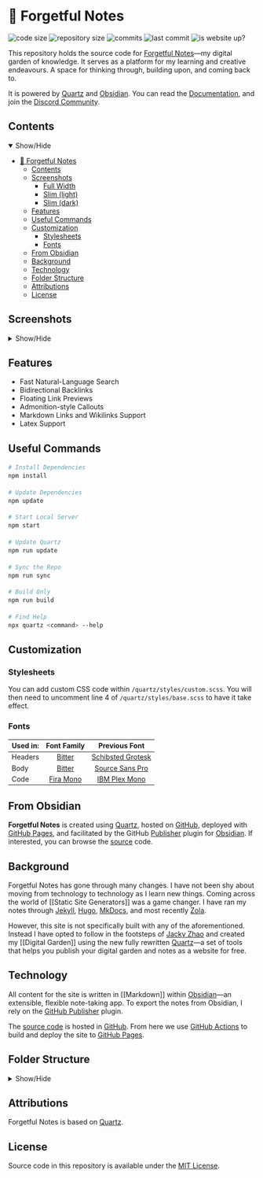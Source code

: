 # 🌱 Forgetful Notes

<p align="">
  <img alt="code size" src="https://img.shields.io/github/languages/code-size/semanticdata/forgetful-notes" />
  <img alt="repository size" src="https://img.shields.io/github/repo-size/semanticdata/forgetful-notes" />
  <img alt="commits" src="https://img.shields.io/github/commit-activity/t/semanticdata/forgetful-notes" />
  <img alt="last commit" src="https://img.shields.io/github/last-commit/semanticdata/forgetful-notes" />
  <img alt="is website up?" src="https://img.shields.io/website/https/forgetfulnotes.com.svg" />
</p>

This repository holds the source code for [Forgetful Notes](https://forgetfulnotes.com)—my digital garden of knowledge. It serves as a platform for my learning and creative endeavours. A space for thinking through, building upon, and coming back to.

It is powered by [Quartz](https://github.com/jackyzha0/quartz/) and [Obsidian](https://obsidian.md). You can read the [Documentation](https://quartz.jzhao.xyz/), and join the [Discord Community](https://discord.gg/cRFFHYye7t).

## Contents

<details open>
<summary>Show/Hide</summary>

- [🌱 Forgetful Notes](#-forgetful-notes)
  - [Contents](#contents)
  - [Screenshots](#screenshots)
    - [Full Width](#full-width)
    - [Slim (light)](#slim-light)
    - [Slim (dark)](#slim-dark)
  - [Features](#features)
  - [Useful Commands](#useful-commands)
  - [Customization](#customization)
    - [Stylesheets](#stylesheets)
    - [Fonts](#fonts)
  - [From Obsidian](#from-obsidian)
  - [Background](#background)
  - [Technology](#technology)
  - [Folder Structure](#folder-structure)
  - [Attributions](#attributions)
  - [License](#license)

</details>

## Screenshots

<details>
<summary>Show/Hide</summary>

### Full Width

<img alt="Website Screenshot" src="screenshot-full.png" width="720px" />

### Slim (light)

<img alt="Website Screenshot" src="screenshot-light.png" width="360px" />

### Slim (dark)

<img alt="Website Screenshot" src="screenshot-dark.png" width="360px" />

</details>

## Features

- Fast Natural-Language Search
- Bidirectional Backlinks
- Floating Link Previews
- Admonition-style Callouts
- Markdown Links and Wikilinks Support
- Latex Support

## Useful Commands

```sh
# Install Dependencies
npm install

# Update Dependencies
npm update

# Start Local Server
npm start

# Update Quartz
npm run update

# Sync the Repo
npm run sync

# Build Only
npm run build

# Find Help
npx quartz <command> --help
```

## Customization

### Stylesheets

You can add custom CSS code within `/quartz/styles/custom.scss`. You will then need to uncomment line 4 of `/quartz/styles/base.scss` to have it take effect.

### Fonts

| Used in: |                       Font Family                        |                              Previous Font                               |
| -------- | :------------------------------------------------------: | :----------------------------------------------------------------------: |
| Headers  |    [Bitter](https://fonts.google.com/specimen/Bitter)    | [Schibsted Grotesk](https://fonts.google.com/specimen/Schibsted+Grotesk) |
| Body     |    [Bitter](https://fonts.google.com/specimen/Bitter)    |    [Source Sans Pro](https://fonts.google.com/specimen/Source+Sans+3)    |
| Code     | [Fira Mono](https://fonts.google.com/specimen/Fira+Mono) |     [IBM Plex Mono](https://fonts.google.com/specimen/IBM+Plex+Mono)     |

## From Obsidian

**Forgetful Notes** is created using [Quartz](https://github.com/jackyzha0/quartz), hosted on [GitHub](https://github.com/), deployed with [GitHub Pages](https://pages.github.com/), and facilitated by the GitHub [Publisher](https://github.com/ObsidianPublisher) plugin for [Obsidian](https://obsidian.md/). If interested, you can browse the [source](https://github.com/semanticdata/forgetful-notes) code.

## Background

Forgetful Notes has gone through many changes. I have not been shy about moving from technology to technology as I learn new things. Coming across the world of [[Static Site Generators]] was a game changer. I have ran my notes through [Jekyll](https://jekyllrb.com/), [Hugo](https://gohugo.io/), [MkDocs](https://squidfunk.github.io/mkdocs-material/), and most recently [Zola](https://www.getzola.org/).

However, this site is not specifically built with any of the aforementioned. Instead I have opted to follow in the footsteps of [Jacky Zhao](https://github.com/jackyzha0) and created my [[Digital Garden]] using the new fully rewritten [Quartz](https://github.com/jackyzha0/quartz)—a set of tools that helps you publish your digital garden and notes as a website for free.

## Technology

All content for the site is written in [[Markdown]] within [Obsidian](https://obsidian.md/)—an extensible, flexible note-taking app. To export the notes from Obsidian, I rely on the [GitHub Publisher](https://github.com/ObsidianPublisher) plugin.

The [source code](https://github.com/semanticdata/forgetful-notes) is hosted in [GitHub](https://github.com/). From here we use [GitHub Actions](https://github.com/features/actions) to build and deploy the site to [GitHub Pages](https://pages.github.com/).

## Folder Structure

<details>
<summary>Show/Hide</summary>

```plaintext
.
├── .github/
│   └── workflows/
│       ├── build.yml
│       └── deploy.yml
├── content/
│   ├── notes.md
│   ├── pages.md
│   └── ...
├── docs/
│   ├── documentation.md
│   └── ...
├── quartz/
│   ├── cli/
│   │   ├── args.js
│   │   ├── constants.js
│   │   ├── handlers.js
│   │   └── helpers.js
│   ├── components/
│   │   ├── pages/
│   │   ├── scripts/
│   │   ├── styles/
│   │   ├── Backlinks.tsx
│   │   ├── Explorer.tsx
│   │   └── ...
│   ├── plugins/
│   │   ├── emitters/
│   │   ├── filters/
│   │   ├── transformers/
│   │   ├── index.ts
│   │   ├── types.ts
│   │   └── vfile.ts
│   ├── processors/
│   │   ├── emit.ts
│   │   ├── filter.ts
│   │   └── parse.ts
│   ├── static/
│   │   ├── favicon.ico
│   │   ├── site.manifest
│   │   └── ...
│   ├── styles/
│   │   ├── base.scss
│   │   ├── callouts.scss
│   │   ├── custom.scss
│   │   ├── syntax.scss
│   │   └── variables.scss
│   ├── util/
│   │   ├── theme.ts
│   │   ├── jsx.tsx
│   │   └── ...
│   ├── bootstrp.cli.mjs
│   ├── bootstrap-worker.njs
│   ├── build.ts
│   ├── cfg.ts
│   └── worker.ts
├── .gitattributes
├── .gitignore
├── .npmrc
├── .prettierignore
├── .prettierrc
├── Dockerfile
├── LICENSE
├── README.md
├── globals.d.ts
├── index.d.ts
├── package-lock.json
├── package.json
├── quartz.config.ts
├── quartz.layout.ts
├── screenshot.png
└── tsconfig.json
```

</details>

## Attributions

Forgetful Notes is based on [Quartz](https://github.com/jackyzha0/quartz).

## License

Source code in this repository is available under the [MIT License](LICENSE).
